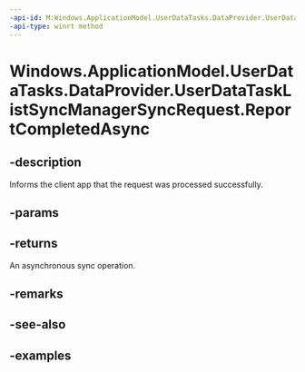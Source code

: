 ```yaml
---
-api-id: M:Windows.ApplicationModel.UserDataTasks.DataProvider.UserDataTaskListSyncManagerSyncRequest.ReportCompletedAsync
-api-type: winrt method
---
```


<!-- Method syntax.
public IAsyncAction UserDataTaskListSyncManagerSyncRequest.ReportCompletedAsync()
-->

# Windows.ApplicationModel.UserDataTasks.DataProvider.UserDataTaskListSyncManagerSyncRequest.ReportCompletedAsync

## -description
Informs the client app that the request was processed successfully.

## -params

## -returns
An asynchronous sync operation.

## -remarks

## -see-also

## -examples
